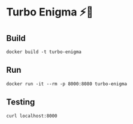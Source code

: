 Turbo Enigma ⚡️🔋
=================

Build
-----

```
docker build -t turbo-enigma
```

Run
---

```
docker run -it --rm -p 8000:8080 turbo-enigma
```

Testing
-------

```
curl localhost:8000
```
